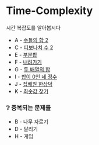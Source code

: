 # Time-Complexity
시간 복잡도를 알아봅시다




+ A - [수들의 합 2](https://www.acmicpc.net/problem/2003)
+ C - [피보나치 수 2](https://www.acmicpc.net/problem/2748)
+ E - [부분합](https://www.acmicpc.net/problem/1806)
+ F - [내려가기](https://www.acmicpc.net/problem/2096)
+ G - [두 배열의 합](https://www.acmicpc.net/problem/2143)
+ I - [합이 0인 네 정수](https://www.acmicpc.net/problem/7453)
+ J - [집배원 한상덕](https://www.acmicpc.net/problem/2842)
+ K - [최솟값 찾기](https://www.acmicpc.net/problem/11003)


### :grey_question: 중복되는 문제들
+ B - 나무 자르기
+ D - 달리기
+ H - 게임
